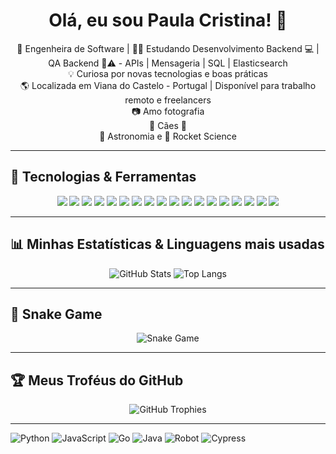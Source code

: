 <h1 align="center">Olá, eu sou Paula Cristina! 👋</h1>

<p align="center">
  🧠 Engenheira de Software | 👩‍💻 Estudando Desenvolvimento Backend 💻 | QA Backend 🐞⚠️ -  APIs | Mensageria | SQL | Elasticsearch <br>
  💡 Curiosa por novas tecnologias e boas práticas <br>
  🌎 Localizada em Viana do Castelo - Portugal | Disponível para trabalho remoto e freelancers <br>
  📷 Amo fotografia <br>
  🐶 Cães 🐾 <br>
  🔭 Astronomia e 🚀 Rocket Science <br>
</p>

---

## 🚀 Tecnologias & Ferramentas

<p align="center">
  <img src="https://img.shields.io/badge/Javascript-F7DF1E?style=for-the-badge&logo=javascript&logoColor=black" />
  <img src="https://img.shields.io/badge/Go-00ADD8?style=for-the-badge&logo=go&logoColor=white" />
  <img src="https://img.shields.io/badge/Python-3776AB?style=for-the-badge&logo=python&logoColor=white" />
  <img src="https://img.shields.io/badge/Java-007396?style=for-the-badge&logo=java&logoColor=white" />
  <img src="https://img.shields.io/badge/Robot_Framework-000000?style=for-the-badge&logo=robotframework&logoColor=white" />
  <img src="https://img.shields.io/badge/Cypress-17202C?style=for-the-badge&logo=cypress&logoColor=white" />
  <img src="https://img.shields.io/badge/Playwright-45ba63?style=for-the-badge&logo=playwright&logoColor=white" />
  <img src="https://img.shields.io/badge/Selenium-43B02A?style=for-the-badge&logo=selenium&logoColor=white" />
  <img src="https://img.shields.io/badge/Postman-FF6C37?style=for-the-badge&logo=postman&logoColor=white" />
  <img src="https://img.shields.io/badge/Bruno-333333?style=for-the-badge&logoColor=white" />
  <img src="https://img.shields.io/badge/Apidog-3C78D8?style=for-the-badge&logoColor=white" />
  <img src="https://img.shields.io/badge/Docker-2496ED?style=for-the-badge&logo=docker&logoColor=white" />
  <img src="https://img.shields.io/badge/Postgresql-4169E1?style=for-the-badge&logo=postgresql&logoColor=white" />
  <img src="https://img.shields.io/badge/Elastic_Search-005571?style=for-the-badge&logo=elasticsearch&logoColor=white" />
  <img src="https://img.shields.io/badge/Kafka-231F20?style=for-the-badge&logo=apachekafka&logoColor=white" />
  <img src="https://img.shields.io/badge/RabbitMQ-FF6600?style=for-the-badge&logo=rabbitmq&logoColor=white" />
  <img src="https://img.shields.io/badge/Jenkins-D24939?style=for-the-badge&logo=jenkins&logoColor=white" />
  <img src="https://img.shields.io/badge/GitHub_Actions-2088FF?style=for-the-badge&logo=github-actions&logoColor=white" />
</p>

---

## 📊 Minhas Estatísticas & Linguagens mais usadas

<p align="center">
  <img src="https://github-readme-stats.vercel.app/api?username=paulacristinaqa&show_icons=true&theme=cobalt" alt="GitHub Stats" />
  <img src="https://github-readme-stats.vercel.app/api/top-langs/?username=paulacristinaqa&layout=compact&theme=cobalt" alt="Top Langs" />
</p>

---

## 🐍 Snake Game

<p align="center">
  <img src="https://github.com/paulacristinaqa/paulacristinaqa/blob/output/github-snake.svg" alt="Snake Game" />
</p>

---

## 🏆 Meus Troféus do GitHub

<p align="center">
  <img src="https://github-profile-trophy.vercel.app/?username=paulacristinaqa&theme=radical&no-bg=true&no-frame=true" alt="GitHub Trophies" />
</p>

---

![Python](https://img.shields.io/badge/Python-0%25-purple?style=for-the-badge)
![JavaScript](https://img.shields.io/badge/JavaScript-0%25-yellow?style=for-the-badge)
![Go](https://img.shields.io/badge/Go-0%25-lightblue?style=for-the-badge)
![Java](https://img.shields.io/badge/Java-0%25-lightbrown?style=for-the-badge)
![Robot](https://img.shields.io/badge/Robot_Framework-0%25-darkgreen?style=for-the-badge)
![Cypress](https://img.shields.io/badge/Cypress-0%25-lightgreen?style=for-the-badge)
